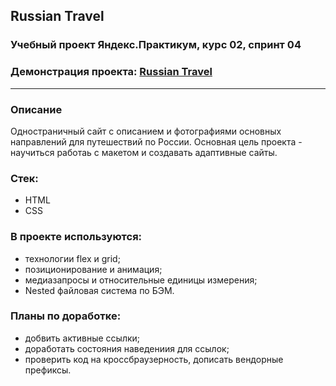 ## Russian Travel

### Учебный проект Яндекс.Практикум, курс 02, спринт 04
<!-- ### Training project from Yandex.Praktikum, cource 02, sprint 04 -->

<!-- ### Project demo: [Russian Travel](https://olboris.github.io/russian-travel/index.html)-->
### Демонстрация проекта: [Russian Travel](https://olboris.github.io/russian-travel/index.html)
---
<!-- ### Overview -->
### Описание

<!-- The main project's goal is training to work with Figma design layout and make adaptive websites.-->
Одностраничный сайт с описанием и фотографиями основных направлений для путешествий по России. 
Основная цель проекта - научиться работаь с макетом и создавать адаптивные сайты.

<!--### Stack:-->
### Стек:

* HTML
* CSS

<!--### Tools and technologies:

* Figma design layout;
* flex and grid;
* position and animation;
* media queries;
* relative measure;
* BEM file system-->
### В проекте используются:

* технологии flex и grid;
* позиционирование и анимация;
* медиазапросы и относительные единицы измерения;
* Nested файловая система по БЭМ.

<!--### What will be done:

* add active links;
* make links hover style;
* сheck the code for cross-browser compatibility, add vendor prefixes-->
### Планы по доработке:

* добвить активные ссылки;
* доработать состояния наведениия для ссылок;
* проверить код на кроссбраузерность, дописать вендорные префиксы.
